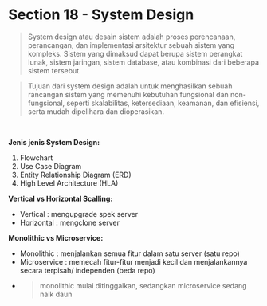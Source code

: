 # Section 18 - System Design

>System design atau desain sistem adalah proses perencanaan, perancangan, dan implementasi arsitektur sebuah sistem yang kompleks. Sistem yang dimaksud dapat berupa sistem perangkat lunak, sistem jaringan, sistem database, atau kombinasi dari beberapa sistem tersebut.

>Tujuan dari system design adalah untuk menghasilkan sebuah rancangan sistem yang memenuhi kebutuhan fungsional dan non-fungsional, seperti skalabilitas, ketersediaan, keamanan, dan efisiensi, serta mudah dipelihara dan dioperasikan.

</br>

<b>Jenis jenis System Design:</b>
1. Flowchart
2. Use Case Diagram 
3. Entity Relationship Diagram (ERD)
4. High Level Architecture (HLA)
   
<b>Vertical vs Horizontal Scalling:</b>
- Vertical : mengupgrade spek server
- Horizontal : mengclone server

<b>Monolithic vs Microservice:</b>
- Monolithic : menjalankan semua fitur dalam satu server (satu repo)
- Microservice : memecah fitur-fitur menjadi kecil dan menjalankannya secara terpisah/ independen (beda repo)
- > monolithic mulai ditinggalkan, sedangkan microservice sedang naik daun 